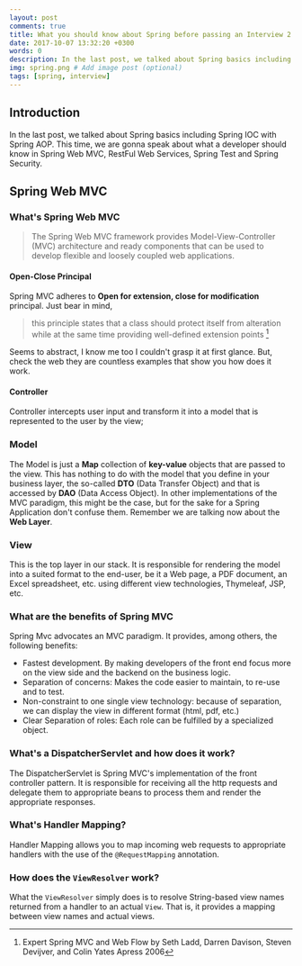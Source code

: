 ```yaml
---
layout: post
comments: true
title: What you should know about Spring before passing an Interview 2
date: 2017-10-07 13:32:20 +0300
words: 0
description: In the last post, we talked about Spring basics including Spring IOC with Spring AOP. # Add post description (optional)
img: spring.png # Add image post (optional)
tags: [spring, interview]
---
```



## Introduction
In the last post, we talked about Spring basics including Spring IOC with Spring AOP.
This time, we are gonna speak about what a developer should know in Spring Web MVC, RestFul Web Services, Spring Test and Spring Security.

## Spring Web MVC

### What's Spring Web MVC

> The Spring Web MVC framework provides Model-View-Controller (MVC) architecture and ready components that can be used to develop flexible and loosely coupled web applications.

#### Open-Close Principal

Spring MVC adheres to **Open for extension, close for modification** principal. Just bear in mind,
> this principle states that a class should protect itself from alteration while at the same time providing well-defined extension points [^1]

[^1]: Expert Spring MVC and Web Flow by Seth Ladd, Darren Davison, Steven Devijver, and Colin Yates Apress 2006

Seems to abstract, I know me too I couldn't grasp it at first glance. But, check the web they are countless examples that show you how does it work.

#### Controller

Controller intercepts user input and transform it into a model that is represented to the user by the view;

### Model

The Model is just a **Map** collection of **key-value** objects that are passed to the view. This has nothing to do with the model that you define in your business layer, the so-called **DTO** (Data Transfer Object) and that is accessed by **DAO** (Data Access Object). In other implementations of the MVC paradigm, this might be the case, but for the sake for a Spring Application don't confuse them. Remember we are talking now about the **Web Layer**.

### View

This is the top layer in our stack. It is responsible for rendering the model into a suited format to the end-user, be it a Web page, a PDF document, an Excel spreadsheet, etc. using different view technologies, Thymeleaf, JSP, etc.

### What are the benefits of Spring MVC

Spring Mvc advocates an MVC paradigm. It provides, among others, the following benefits:

* Fastest development. By making developers of the front end focus more on the view side and the backend on the business logic.
* Separation of concerns: Makes the code easier to maintain, to re-use and to test.
* Non-constraint to one single view technology: because of separation, we can display the view in different format (html, pdf, etc.)
* Clear Separation of roles: Each role can be fulfilled by a specialized object.

### What's a DispatcherServlet and how does it work?

The DispatcherServlet is Spring MVC's implementation of the front controller pattern. It is responsible for receiving all the http requests and delegate them to appropriate beans to process them and render the appropriate responses.

### What's Handler Mapping?

Handler Mapping allows you to map incoming web requests to appropriate handlers with the use of the `@RequestMapping` annotation.

### How does the `ViewResolver` work?

What the `ViewResolver` simply does is to resolve String-based view names returned from a handler to an actual `View`. That is, it provides a mapping between view names and actual views.




